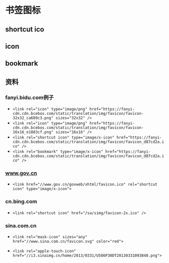 # 书签图标

## shortcut ico

## icon

## bookmark

## 资料

### fanyi.bidu.com例子

- `<link rel="icon" type="image/png" href="https://fanyi-cdn.cdn.bcebos.com/static/translation/img/favicon/favicon-32x32_ca689c3.png" sizes="32x32" />`
- `<link rel="icon" type="image/png" href="https://fanyi-cdn.cdn.bcebos.com/static/translation/img/favicon/favicon-16x16_e1883cf.png" sizes="16x16" />`
- `<link rel="shortcut icon" type="image/x-icon" href="https://fanyi-cdn.cdn.bcebos.com/static/translation/img/favicon/favicon_d87cd2a.ico" />`
- `<link rel="bookmark" type="image/x-icon" href="https://fanyi-cdn.cdn.bcebos.com/static/translation/img/favicon/favicon_d87cd2a.ico" />`

### www.gov.cn

- `<link href="//www.gov.cn/govweb/xhtml/favicon.ico" rel="shortcut icon" type="image/x-icon">`

### cn.bing.com

- `<link rel="shortcut icon" href="/sa/simg/favicon-2x.ico" />`

### sina.com.cn

- `<link rel="mask-icon" sizes="any" href="//www.sina.com.cn/favicon.svg" color="red">`

- `<link rel="apple-touch-icon" href="//i3.sinaimg.cn/home/2013/0331/U586P30DT20130331093840.png">`
